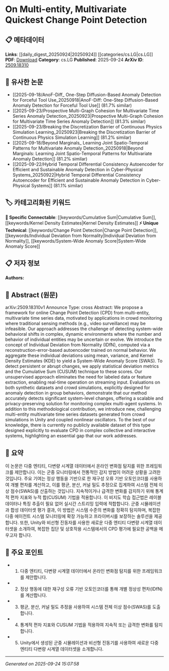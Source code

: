 <!-- KEYWORD_LINKING_METADATA:
{
  "processed_timestamp": "2025-09-24T15:07:58.301181",
  "vocabulary_version": "1.0",
  "selected_keywords": [
    "Change Point Detection",
    "Individual Deviation from Normality",
    "System-Wide Anomaly Score",
    "Cumulative Sum",
    "Kernel Density Estimates"
  ],
  "rejected_keywords": [],
  "similarity_scores": {
    "Change Point Detection": 0.78,
    "Individual Deviation from Normality": 0.77,
    "System-Wide Anomaly Score": 0.75,
    "Cumulative Sum": 0.79,
    "Kernel Density Estimates": 0.76
  },
  "extraction_method": "AI_prompt_based",
  "budget_applied": true,
  "candidates_json": {
    "candidates": [
      {
        "surface": "Change Point Detection",
        "canonical": "Change Point Detection",
        "aliases": [
          "CPD"
        ],
        "category": "unique_technical",
        "rationale": "Central to the paper's contribution, focusing on detecting changes in time series data.",
        "novelty_score": 0.75,
        "connectivity_score": 0.65,
        "specificity_score": 0.85,
        "link_intent_score": 0.78
      },
      {
        "surface": "Individual Deviation from Normality",
        "canonical": "Individual Deviation from Normality",
        "aliases": [
          "IDfN"
        ],
        "category": "unique_technical",
        "rationale": "Introduces a novel concept for anomaly detection in multi-entity systems.",
        "novelty_score": 0.8,
        "connectivity_score": 0.6,
        "specificity_score": 0.9,
        "link_intent_score": 0.77
      },
      {
        "surface": "System-Wide Anomaly Score",
        "canonical": "System-Wide Anomaly Score",
        "aliases": [
          "SWAS"
        ],
        "category": "unique_technical",
        "rationale": "Key metric for assessing system-level changes, relevant for linking anomaly detection methods.",
        "novelty_score": 0.7,
        "connectivity_score": 0.6,
        "specificity_score": 0.85,
        "link_intent_score": 0.75
      },
      {
        "surface": "Cumulative Sum",
        "canonical": "Cumulative Sum",
        "aliases": [
          "CUSUM"
        ],
        "category": "specific_connectable",
        "rationale": "A well-known statistical method used in the paper for detecting changes, facilitating connections to statistical analysis.",
        "novelty_score": 0.5,
        "connectivity_score": 0.8,
        "specificity_score": 0.7,
        "link_intent_score": 0.79
      },
      {
        "surface": "Kernel Density Estimates",
        "canonical": "Kernel Density Estimates",
        "aliases": [
          "KDE"
        ],
        "category": "specific_connectable",
        "rationale": "Used for aggregating individual deviations, linking to statistical and data analysis techniques.",
        "novelty_score": 0.55,
        "connectivity_score": 0.75,
        "specificity_score": 0.72,
        "link_intent_score": 0.76
      }
    ],
    "ban_list_suggestions": [
      "online",
      "framework",
      "real-time operation"
    ]
  },
  "decisions": [
    {
      "candidate_surface": "Change Point Detection",
      "resolved_canonical": "Change Point Detection",
      "decision": "linked",
      "scores": {
        "novelty": 0.75,
        "connectivity": 0.65,
        "specificity": 0.85,
        "link_intent": 0.78
      }
    },
    {
      "candidate_surface": "Individual Deviation from Normality",
      "resolved_canonical": "Individual Deviation from Normality",
      "decision": "linked",
      "scores": {
        "novelty": 0.8,
        "connectivity": 0.6,
        "specificity": 0.9,
        "link_intent": 0.77
      }
    },
    {
      "candidate_surface": "System-Wide Anomaly Score",
      "resolved_canonical": "System-Wide Anomaly Score",
      "decision": "linked",
      "scores": {
        "novelty": 0.7,
        "connectivity": 0.6,
        "specificity": 0.85,
        "link_intent": 0.75
      }
    },
    {
      "candidate_surface": "Cumulative Sum",
      "resolved_canonical": "Cumulative Sum",
      "decision": "linked",
      "scores": {
        "novelty": 0.5,
        "connectivity": 0.8,
        "specificity": 0.7,
        "link_intent": 0.79
      }
    },
    {
      "candidate_surface": "Kernel Density Estimates",
      "resolved_canonical": "Kernel Density Estimates",
      "decision": "linked",
      "scores": {
        "novelty": 0.55,
        "connectivity": 0.75,
        "specificity": 0.72,
        "link_intent": 0.76
      }
    }
  ]
}
-->

# On Multi-entity, Multivariate Quickest Change Point Detection

## 📋 메타데이터

**Links**: [[daily_digest_20250924|20250924]] [[categories/cs.LG|cs.LG]]
**PDF**: [Download](https://arxiv.org/pdf/2509.18310.pdf)
**Category**: cs.LG
**Published**: 2025-09-24
**ArXiv ID**: [2509.18310](https://arxiv.org/abs/2509.18310)

## 🔗 유사한 논문
- [[2025-09-18/AnoF-Diff_ One-Step Diffusion-Based Anomaly Detection for Forceful Tool Use_20250918|AnoF-Diff: One-Step Diffusion-Based Anomaly Detection for Forceful Tool Use]] (81.7% similar)
- [[2025-09-23/Prospective Multi-Graph Cohesion for Multivariate Time Series Anomaly Detection_20250923|Prospective Multi-Graph Cohesion for Multivariate Time Series Anomaly Detection]] (81.3% similar)
- [[2025-09-23/Breaking the Discretization Barrier of Continuous Physics Simulation Learning_20250923|Breaking the Discretization Barrier of Continuous Physics Simulation Learning]] (81.2% similar)
- [[2025-09-18/Beyond Marginals_ Learning Joint Spatio-Temporal Patterns for Multivariate Anomaly Detection_20250918|Beyond Marginals: Learning Joint Spatio-Temporal Patterns for Multivariate Anomaly Detection]] (81.2% similar)
- [[2025-09-22/Hybrid Temporal Differential Consistency Autoencoder for Efficient and Sustainable Anomaly Detection in Cyber-Physical Systems_20250922|Hybrid Temporal Differential Consistency Autoencoder for Efficient and Sustainable Anomaly Detection in Cyber-Physical Systems]] (81.1% similar)

## 🏷️ 카테고리화된 키워드
**🔗 Specific Connectable**: [[keywords/Cumulative Sum|Cumulative Sum]], [[keywords/Kernel Density Estimates|Kernel Density Estimates]]
**⚡ Unique Technical**: [[keywords/Change Point Detection|Change Point Detection]], [[keywords/Individual Deviation from Normality|Individual Deviation from Normality]], [[keywords/System-Wide Anomaly Score|System-Wide Anomaly Score]]

## 📋 저자 정보

**Authors:** 

## 📄 Abstract (원문)

arXiv:2509.18310v1 Announce Type: cross 
Abstract: We propose a framework for online Change Point Detection (CPD) from multi-entity, multivariate time series data, motivated by applications in crowd monitoring where traditional sensing methods (e.g., video surveillance) may be infeasible. Our approach addresses the challenge of detecting system-wide behavioral shifts in complex, dynamic environments where the number and behavior of individual entities may be uncertain or evolve. We introduce the concept of Individual Deviation from Normality (IDfN), computed via a reconstruction-error-based autoencoder trained on normal behavior. We aggregate these individual deviations using mean, variance, and Kernel Density Estimates (KDE) to yield a System-Wide Anomaly Score (SWAS). To detect persistent or abrupt changes, we apply statistical deviation metrics and the Cumulative Sum (CUSUM) technique to these scores. Our unsupervised approach eliminates the need for labeled data or feature extraction, enabling real-time operation on streaming input. Evaluations on both synthetic datasets and crowd simulations, explicitly designed for anomaly detection in group behaviors, demonstrate that our method accurately detects significant system-level changes, offering a scalable and privacy-preserving solution for monitoring complex multi-agent systems. In addition to this methodological contribution, we introduce new, challenging multi-entity multivariate time series datasets generated from crowd simulations in Unity and coupled nonlinear oscillators. To the best of our knowledge, there is currently no publicly available dataset of this type designed explicitly to evaluate CPD in complex collective and interactive systems, highlighting an essential gap that our work addresses.

## 📝 요약

이 논문은 다중 엔티티, 다변량 시계열 데이터에서 온라인 변화점 탐지를 위한 프레임워크를 제안합니다. 이는 군중 모니터링에서 전통적인 감지 방법이 어려운 상황을 고려한 것입니다. 주요 기여는 정상 행동을 기반으로 한 재구성 오류 기반 오토인코더를 사용하여 개별 편차를 계산하고, 이를 평균, 분산, 커널 밀도 추정으로 집계하여 시스템 전체 이상 점수(SWAS)를 산출하는 것입니다. 지속적이거나 급격한 변화를 감지하기 위해 통계적 편차 지표와 누적 합(CUSUM) 기법을 적용합니다. 이 비지도 학습 접근법은 레이블 데이터나 특징 추출이 필요 없어 실시간 스트리밍 입력에 적합합니다. 군중 시뮬레이션과 합성 데이터셋 평가 결과, 이 방법은 시스템 수준의 변화를 정확히 탐지하며, 복잡한 다중 에이전트 시스템 모니터링에 확장 가능하고 프라이버시를 보장하는 솔루션을 제공합니다. 또한, Unity와 비선형 진동자를 사용한 새로운 다중 엔티티 다변량 시계열 데이터셋을 소개하여, 복잡한 집단 및 상호작용 시스템에서의 CPD 평가에 필요한 공백을 메우고자 합니다.

## 🎯 주요 포인트

- 1. 다중 엔티티, 다변량 시계열 데이터에서 온라인 변화점 탐지를 위한 프레임워크를 제안합니다.
- 2. 정상 행동에 대한 재구성 오류 기반 오토인코더를 통해 개별 정상성 편차(IDfN)를 계산합니다.
- 3. 평균, 분산, 커널 밀도 추정을 사용하여 시스템 전체 이상 점수(SWAS)를 도출합니다.
- 4. 통계적 편차 지표와 CUSUM 기법을 적용하여 지속적 또는 급격한 변화를 탐지합니다.
- 5. Unity에서 생성된 군중 시뮬레이션과 비선형 진동기를 사용하여 새로운 다중 엔티티 다변량 시계열 데이터셋을 소개합니다.


---

*Generated on 2025-09-24 15:07:58*